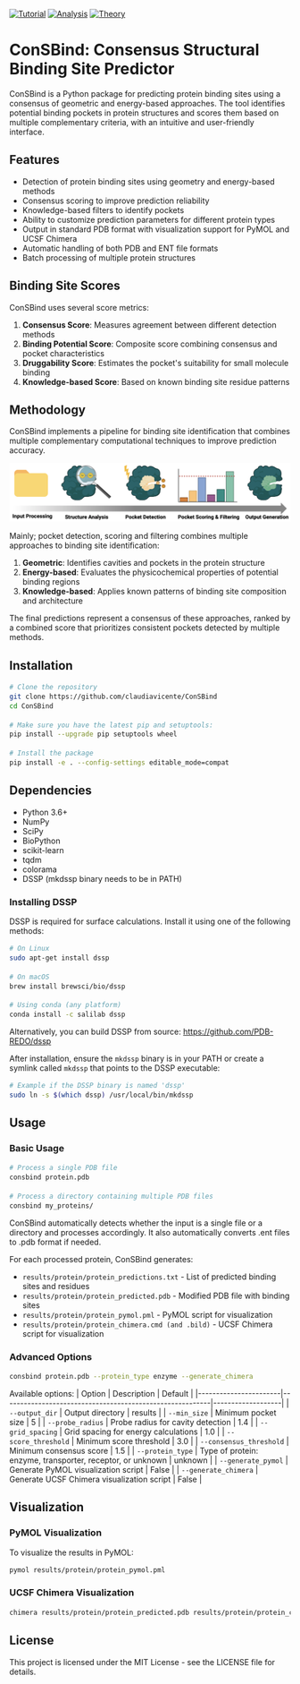 [![Tutorial](https://img.shields.io/badge/Tutorial-orange?style=for-the-badge&logo=jupyter&logoColor=white)](Tutorial.ipynb)
[![Analysis](https://img.shields.io/badge/Analysis-green?style=for-the-badge&logo=jupyter&logoColor=white)](Analysis.ipynb)
[![Theory](https://img.shields.io/badge/Theory-purple?style=for-the-badge&logo=jupyter&logoColor=white)](Theory.ipynb)
 




# ConSBind: Consensus Structural Binding Site Predictor

ConSBind is a Python package for predicting protein binding sites using a consensus of geometric and energy-based approaches. The tool identifies potential binding pockets in protein structures and scores them based on multiple complementary criteria, with an intuitive and user-friendly interface.

## Features

- Detection of protein binding sites using geometry and energy-based methods
- Consensus scoring to improve prediction reliability
- Knowledge-based filters to identify pockets 
- Ability to customize prediction parameters for different protein types
- Output in standard PDB format with visualization support for PyMOL and UCSF Chimera
- Automatic handling of both PDB and ENT file formats
- Batch processing of multiple protein structures

## Binding Site Scores

ConSBind uses several score metrics:

1. **Consensus Score**: Measures agreement between different detection methods
2. **Binding Potential Score**: Composite score combining consensus and pocket characteristics
3. **Druggability Score**: Estimates the pocket's suitability for small molecule binding
4. **Knowledge-based Score**: Based on known binding site residue patterns

## Methodology

ConSBind implements a pipeline for binding site identification that combines multiple complementary computational techniques to improve prediction accuracy.

![](images/consbind_pipeline.png)

Mainly; pocket detection, scoring and filtering combines multiple approaches to binding site identification:

1. **Geometric**: Identifies cavities and pockets in the protein structure
2. **Energy-based**: Evaluates the physicochemical properties of potential binding regions
3. **Knowledge-based**: Applies known patterns of binding site composition and architecture

The final predictions represent a consensus of these approaches, ranked by a combined score that prioritizes consistent pockets detected by multiple methods.

## Installation

```bash
# Clone the repository
git clone https://github.com/claudiavicente/ConSBind
cd ConSBind

# Make sure you have the latest pip and setuptools:
pip install --upgrade pip setuptools wheel

# Install the package
pip install -e . --config-settings editable_mode=compat
```

## Dependencies

- Python 3.6+
- NumPy
- SciPy
- BioPython
- scikit-learn
- tqdm
- colorama
- DSSP (mkdssp binary needs to be in PATH)

### Installing DSSP

DSSP is required for surface calculations. Install it using one of the following methods:

```bash
# On Linux
sudo apt-get install dssp

# On macOS
brew install brewsci/bio/dssp

# Using conda (any platform)
conda install -c salilab dssp
```

Alternatively, you can build DSSP from source:
https://github.com/PDB-REDO/dssp

After installation, ensure the `mkdssp` binary is in your PATH or create a symlink called `mkdssp` that points to the DSSP executable:

```bash
# Example if the DSSP binary is named 'dssp'
sudo ln -s $(which dssp) /usr/local/bin/mkdssp
```

## Usage

### Basic Usage

```bash
# Process a single PDB file
consbind protein.pdb

# Process a directory containing multiple PDB files
consbind my_proteins/
```

ConSBind automatically detects whether the input is a single file or a directory and processes accordingly. It also automatically converts .ent files to .pdb format if needed.

For each processed protein, ConSBind generates:
- `results/protein/protein_predictions.txt` - List of predicted binding sites and residues
- `results/protein/protein_predicted.pdb` - Modified PDB file with binding sites
- `results/protein/protein_pymol.pml` - PyMOL script for visualization
- `results/protein/protein_chimera.cmd (and .bild)` - UCSF Chimera script for visualization

### Advanced Options

```bash
consbind protein.pdb --protein_type enzyme --generate_chimera
```

Available options:
| Option                | Description                                              | Default           |
|-----------------------|----------------------------------------------------------|-------------------|
| `--output_dir`       | Output directory                                         | results          |
| `--min_size`         | Minimum pocket size                                      | 5                |
| `--probe_radius`     | Probe radius for cavity detection                        | 1.4              |
| `--grid_spacing`     | Grid spacing for energy calculations                     | 1.0              |
| `--score_threshold`  | Minimum score threshold                                  | 3.0              |
| `--consensus_threshold` | Minimum consensus score                               | 1.5              |
| `--protein_type`     | Type of protein: enzyme, transporter, receptor, or unknown | unknown          |
| `--generate_pymol`   | Generate PyMOL visualization script                      | False            |
| `--generate_chimera` | Generate UCSF Chimera visualization script               | False            |

## Visualization

### PyMOL Visualization

To visualize the results in PyMOL:

```bash
pymol results/protein/protein_pymol.pml
```

### UCSF Chimera Visualization

```bash
chimera results/protein/protein_predicted.pdb results/protein/protein_chimera.cmd
```

## License

This project is licensed under the MIT License - see the LICENSE file for details.
